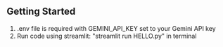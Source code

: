## Getting Started

1) .env file is required with GEMINI_API_KEY set to your Gemini API key
2) Run code using streamlit: "streamlit run HELLO.py" in terminal
